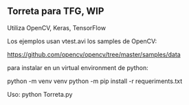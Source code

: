 ## Torreta para TFG, WIP
Utiliza OpenCV, Keras, TensorFlow

Los ejemplos usan vtest.avi los samples de OpenCV:

https://github.com/opencv/opencv/tree/master/samples/data


para instalar en un virtual environment de python:

  python -m venv venv
  python -m pip install -r requeriments.txt

Uso:
  python Torreta.py

